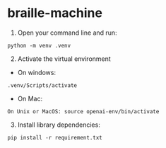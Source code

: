 # braille-machine

1. Open your command line and run:
```
python -m venv .venv
```

2. Activate the virtual environment

- On windows:
```
.venv/Scripts/activate
```

- On Mac:
```
On Unix or MacOS: source openai-env/bin/activate
```

3. Install library dependencies:
```
pip install -r requirement.txt
```